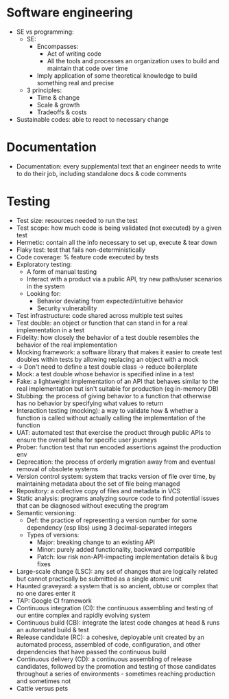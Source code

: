 # Software engineering
- SE vs programming:
  - SE:
    - Encompasses:
      - Act of writing code
      - All the tools and processes an organization uses to build and maintain that code over time
    - Imply application of some theoretical knowledge to build something real and precise
  - 3 principles:
    - Time & change
    - Scale & growth
    - Tradeoffs & costs
- Sustainable codes: able to react to necessary change

# Documentation
- Documentation: every supplemental text that an engineer needs to write to do their job,
including standalone docs & code comments

# Testing
- Test size: resources needed to run the test
- Test scope: how much code is being validated (not executed) by a given test
- Hermetic: contain all the info necessary to set up, execute & tear down
- Flaky test: test that fails non-deterministically
- Code coverage: % feature code executed by tests
- Exploratory testing:
  - A form of manual testing
  - Interact with a product via a public API, try new paths/user scenarios in the system
  - Looking for:
    - Behavior deviating from expected/intuitive behavior
    - Security vulnerability
- Test infrastructure: code shared across multiple test suites
- Test double: an object or function that can stand in for a real implementation in a test
- Fidelity: how closely the behavior of a test double resembles the behavior of the real implementation
- Mocking framework: a software library that makes it easier to create test doubles within tests
by allowing replacing an object with a mock
- -> Don't need to define a test double class -> reduce boilerplate 
- Mock: a test double whose behavior is specified inline in a test
- Fake: a lightweight implementation of an API that behaves similar to the real implementation
but isn't suitable for production (eg in-memory DB)
- Stubbing: the process of giving behavior to a function that otherwise has no behavior by specifying what values to return
- Interaction testing (mocking): a way to validate how & whether a function is called
without actually calling the implementation of the function
- UAT: automated test that exercise the product through public APIs to ensure the overall beha for specific user journeys
- Prober: function test that run encoded assertions against the production env
- Deprecation: the process of orderly migration away from and eventual removal of obsolete systems
- Version control system: system that tracks version of file over time,
by maintaining metadata about the set of file being managed
- Repository: a collective copy of files and metadata in VCS
- Static analysis: programs analyzing source code to find potential issues that can be diagnosed
without executing the program
- Semantic versioning:
  - Def: the practice of representing a version number for some dependency (esp libs) using 3 decimal-separated integers
  - Types of versions:
    - Major: breaking change to an existing API
    - Minor: purely added functionality, backward compatible
    - Patch: low risk non-API-impacting implementation details & bug fixes
- Large-scale change (LSC): any set of changes that are logically related
but cannot practically be submitted as a single atomic unit
- Haunted graveyard: a system that is so ancient, obtuse or complex that no one dares enter it
- TAP: Google CI framework
- Continuous integration (CI): the continuous assembling and testing of our entire complex and rapidly evolving system
- Continuous build (CB): integrate the latest code changes at head & runs an automated build & test
- Release candidate (RC): a cohesive, deployable unit created by an automated process, assembled of code, configuration,
and other dependencies that have passed the continuous build
- Continuous delivery (CD): a continuous assembling of release candidates, followed by the promotion and testing
of those candidates throughout a series of environments - sometimes reaching production and sometimes not
- Cattle versus pets